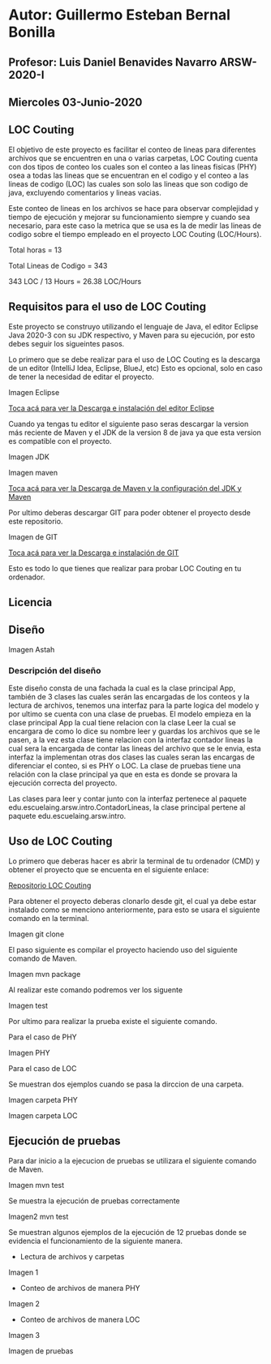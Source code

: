# Autor: Guillermo Esteban Bernal Bonilla

## Profesor: Luis Daniel Benavides Navarro ARSW-2020-I

## Miercoles 03-Junio-2020

## LOC Couting

El objetivo de este proyecto es facilitar el conteo de lineas para diferentes archivos que se encuentren en una o varias carpetas, LOC Couting cuenta con dos tipos de conteo los cuales son el conteo a las lineas fisicas (PHY) osea a todas las lineas que se encuentran en el codigo y el conteo a las lineas de codigo (LOC) las cuales son solo las lineas que son codigo de java, excluyendo comentarios y lineas vacias.

Este conteo de lineas en los archivos se hace para observar complejidad y tiempo de ejecución y mejorar su funcionamiento siempre y cuando sea necesario, para este caso la metrica que se usa es la de medir las lineas de codigo sobre el tiempo empleado en el proyecto LOC Couting (LOC/Hours).

Total horas = 13

Total Lineas de Codigo = 343

343 LOC / 13 Hours = 26.38 LOC/Hours

## Requisitos para el uso de LOC Couting

Este proyecto se construyo utilizando el lenguaje de Java, el editor Eclipse Java 2020-3 con su JDK respectivo, y Maven para su ejecución, por esto debes seguir los sigueintes pasos. 

Lo primero que se debe realizar para el uso de LOC Couting es la descarga de un editor (IntelliJ Idea, Eclipse, BlueJ, etc) Esto es opcional, solo en caso de tener la necesidad de editar el proyecto. 

Imagen Eclipse

[Toca acá para ver la Descarga e instalación del editor Eclipse](https://www.youtube.com/watch?v=j8ngvGNFXKA&t=311s)

Cuando ya tengas tu editor el siguiente paso seras descargar la version más reciente de Maven y el JDK de la version 8 de java ya que esta version es compatible con el proyecto.

Imagen JDK

Imagen maven

[Toca acá para ver la Descarga de Maven y la configuración del JDK y Maven](https://www.youtube.com/watch?v=ExOl1qkYGiI&t=238s)

Por ultimo deberas descargar GIT para poder obtener el proyecto desde este repositorio.

Imagen de GIT

[Toca acá para ver la Descarga e instalación de GIT](https://www.youtube.com/watch?v=ES2xtLyI-B8)

Esto es todo lo que tienes que realizar para probar LOC Couting en tu ordenador.

## Licencia

## Diseño

Imagen Astah

### Descripción del diseño

Este diseño consta de una fachada la cual es la clase principal App, también de 3 clases las cuales serán las encargadas de los conteos y la lectura de archivos, tenemos una interfaz para la parte logica del modelo y por ultimo se cuenta con una clase de pruebas. El modelo empieza en la clase principal App la cual tiene relacion con la clase Leer la cual se encargara de como lo dice su nombre leer y guardas los archivos que se le pasen, a la vez esta clase tiene relacion con la interfaz contador lineas la cual sera la encargada de contar las lineas del archivo que se le envia, esta interfaz la implementan otras dos clases las cuales seran las encargas de diferenciar el conteo, si es PHY o LOC. La clase de pruebas tiene una relación con la clase principal ya que en esta es donde se provara la ejecución correcta del proyecto.

Las clases para leer y contar junto con la interfaz pertenece al paquete edu.escuelaing.arsw.intro.ContadorLineas, la clase principal pertene al paquete edu.escuelaing.arsw.intro.

## Uso de LOC Couting

Lo primero que deberas hacer es abrir la terminal de tu ordenador (CMD) y obtener el proyecto que se encuenta en el siguiente enlace:

[Repositorio LOC Couting](https://github.com/EstebanK23/Laboratorio-01-ARSW)

Para obtener el proyecto deberas clonarlo desde git, el cual ya debe estar instalado como se menciono anteriormente, para esto se usara el siguiente comando en la terminal.

Imagen git clone

El paso siguiente es compilar el proyecto haciendo uso del siguiente comando de Maven.

Imagen mvn package

Al realizar este comando podremos ver los siguente

Imagen test

Por ultimo para realizar la prueba existe el siguiente comando.

Para el caso de PHY

Imagen PHY

Para el caso de LOC

Se muestran dos ejemplos cuando se pasa la dirccion de una carpeta.

Imagen carpeta PHY

Imagen carpeta LOC

## Ejecución de pruebas

Para dar inicio a la ejecucion de pruebas se utilizara el siguiente comando de Maven.

Imagen mvn test

Se muestra la ejecución de pruebas correctamente

Imagen2 mvn test

Se muestran algunos ejemplos de la ejecución de 12 pruebas donde se evidencia el funcionamiento de la siguiente manera.

  - Lectura de archivos y carpetas
  
  Imagen 1
  
  - Conteo de archivos de manera PHY
  
  Imagen 2
  
  - Conteo de archivos de manera LOC
  
  Imagen 3

Imagen de pruebas

